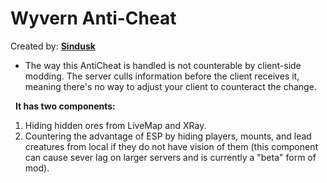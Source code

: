 # Wyvern Anti-Cheat
Created by: **[Sindusk](https://github.com/Sindusk)**

- The way this AntiCheat is handled is not counterable by client-side modding. The server culls information before the client receives it, meaning there's no way to adjust your client to counteract the change.

  
**It has two components:** 
1. Hiding hidden ores from LiveMap and XRay.
2. Countering the advantage of ESP by hiding players, mounts, and lead creatures from local if they do not have vision of them (this component can cause sever lag on larger servers and is currently a "beta" form of mod).
